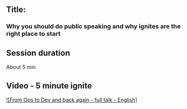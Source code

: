 ## Title: 
### Why you should do public speaking and why ignites are the right place to start

## Session duration

About 5 min 

## Video - 5 minute ignite

[![From Ops to Dev and back again - full talk - English]](https://drive.google.com/file/d/1l3Y71UexFyNRt2PTyJaMrs_Rghsb-M3W/view?usp=sharing)
